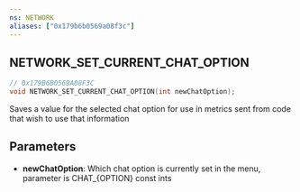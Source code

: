 ```yaml
---
ns: NETWORK
aliases: ["0x179b6b0569a08f3c"]
---
```

## NETWORK_SET_CURRENT_CHAT_OPTION

```c
// 0x179B6B0569A08F3C
void NETWORK_SET_CURRENT_CHAT_OPTION(int newChatOption);
```

Saves a value for the selected chat option for use in metrics sent from code that wish to use that information


## Parameters
* **newChatOption**: Which chat option is currently set in the menu, parameter is CHAT_{OPTION} const ints
